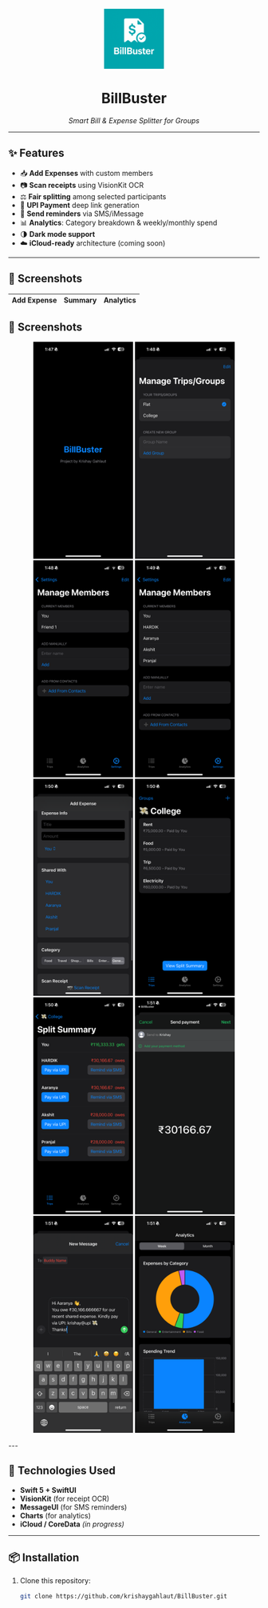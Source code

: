 <p align="center">
  <img src="screenshots/image.png" width="120" alt="BillBuster Logo" />
</p>

<h1 align="center">BillBuster</h1>

<p align="center">
  <em>Smart Bill & Expense Splitter for Groups</em>  
</p>

---

## ✨ Features

- 📥 **Add Expenses** with custom members
- 📷 **Scan receipts** using VisionKit OCR
- ⚖️ **Fair splitting** among selected participants
- 💸 **UPI Payment** deep link generation
- 📲 **Send reminders** via SMS/iMessage
- 📊 **Analytics**: Category breakdown & weekly/monthly spend
- 🌗 **Dark mode support**
- ☁️ **iCloud-ready** architecture (coming soon)

---

## 📸 Screenshots

| Add Expense | Summary | Analytics |
|-------------|---------|-----------|
## 📸 Screenshots

<p align="center">
  <img src="screenshots/1.PNG" width="200"/>
  <img src="screenshots/2.PNG" width="200"/>
  <img src="screenshots/3.PNG" width="200"/>
  <img src="screenshots/4.PNG" width="200"/>
  <img src="screenshots/5.PNG" width="200"/>
  <img src="screenshots/6.PNG" width="200"/>
  <img src="screenshots/7.PNG" width="200"/>
  <img src="screenshots/8.PNG" width="200"/>
  <img src="screenshots/9.PNG" width="200"/>
  <img src="screenshots/10.PNG" width="200"/>
</p>---

## 🚀 Technologies Used

- **Swift 5 + SwiftUI**
- **VisionKit** (for receipt OCR)
- **MessageUI** (for SMS reminders)
- **Charts** (for analytics)
- **iCloud / CoreData** *(in progress)*

---

## 📦 Installation

1. Clone this repository:
   ```bash
   git clone https://github.com/krishaygahlaut/BillBuster.git